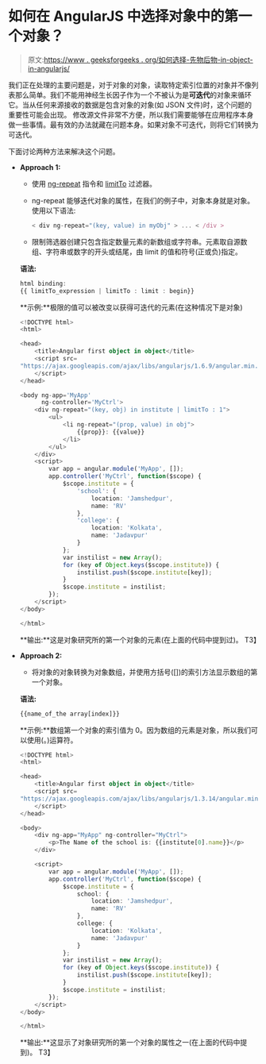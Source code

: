 # 如何在 AngularJS 中选择对象中的第一个对象？

> 原文:[https://www . geeksforgeeks . org/如何选择-先物后物-in-object-in-angularjs/](https://www.geeksforgeeks.org/how-to-select-first-object-in-object-in-angularjs/)

我们正在处理的主要问题是，对于对象的对象，读取特定索引位置的对象并不像列表那么简单。我们不能用神经生长因子作为一个不被认为是**可迭代**的对象来循环它。当从任何来源接收的数据是包含对象的对象(如 JSON 文件)时，这个问题的重要性可能会出现。
修改源文件非常不方便，所以我们需要能够在应用程序本身做一些事情。最有效的办法就藏在问题本身。如果对象不可迭代，则将它们转换为可迭代。

下面讨论两种方法来解决这个问题。

*   **Approach 1:**
    *   使用 [ng-repeat](https://docs.angularjs.org/api/ng/directive/ngRepeat) 指令和 [limitTo](https://docs.angularjs.org/api/ng/filter/limitTo) 过滤器。
    *   ng-repeat 能够迭代对象的属性，在我们的例子中，对象本身就是对象。使用以下语法:

        ```ts
        < div ng-repeat="(key, value) in myObj" > ... < /div >
        ```

    *   限制筛选器创建只包含指定数量元素的新数组或字符串。元素取自源数组、字符串或数字的开头或结尾，由 limit 的值和符号(正或负)指定。

    **语法:**

    ```ts
    html binding:
    {{ limitTo_expression | limitTo : limit : begin}}

    ```

    **示例:**极限的值可以被改变以获得可迭代的元素(在这种情况下是对象)

    ```ts
    <!DOCTYPE html>
    <html>

    <head>
        <title>Angular first object in object</title>
        <script src=
    "https://ajax.googleapis.com/ajax/libs/angularjs/1.6.9/angular.min.js">
        </script>
    </head>

    <body ng-app='MyApp' 
          ng-controller='MyCtrl'>
        <div ng-repeat="(key, obj) in institute | limitTo : 1">
            <ul>
                <li ng-repeat="(prop, value) in obj">
                    {{prop}}: {{value}}
                </li>
            </ul>
        </div>
        <script>
            var app = angular.module('MyApp', []);
            app.controller('MyCtrl', function($scope) {
                $scope.institute = {
                    'school': {
                        location: 'Jamshedpur',
                        name: 'RV'
                    },
                    'college': {
                        location: 'Kolkata',
                        name: 'Jadavpur'
                    }
                };
                var instilist = new Array();
                for (key of Object.keys($scope.institute)) {
                    instilist.push($scope.institute[key]);
                }
                $scope.institute = instilist;
            });
        </script>
    </body>

    </html>
    ```

    **输出:**这是对象研究所的第一个对象的元素(在上面的代码中提到过)。
    T3】

*   **Approach 2:**
    *   将对象的对象转换为对象数组，并使用方括号([])的索引方法显示数组的第一个对象。

    **语法:**

    ```ts
    {{name_of_the array[index]}}
    ```

    **示例:**数组第一个对象的索引值为 0。因为数组的元素是对象，所以我们可以使用(。)运算符。

    ```ts
    <!DOCTYPE html>
    <html>

    <head>
        <title>Angular first object in object</title>
        <script src=
    "https://ajax.googleapis.com/ajax/libs/angularjs/1.3.14/angular.min.js">
        </script>
    </head>

    <body>
        <div ng-app="MyApp" ng-controller="MyCtrl">
            <p>The Name of the school is: {{institute[0].name}}</p>
        </div>

        <script>
            var app = angular.module('MyApp', []);
            app.controller('MyCtrl', function($scope) {
                $scope.institute = {
                    school: {
                        location: 'Jamshedpur',
                        name: 'RV'
                    },
                    college: {
                        location: 'Kolkata',
                        name: 'Jadavpur'
                    }
                };
                var instilist = new Array();
                for (key of Object.keys($scope.institute)) {
                    instilist.push($scope.institute[key]);
                }
                $scope.institute = instilist;
            });
        </script>
    </body>

    </html>
    ```

    **输出:**这显示了对象研究所的第一个对象的属性之一(在上面的代码中提到)。
    T3】